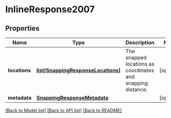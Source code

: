 # InlineResponse2007

## Properties
Name | Type | Description | Notes
------------ | ------------- | ------------- | -------------
**locations** | [**list[SnappingResponseLocations]**](SnappingResponseLocations.md) | The snapped locations as coordinates and snapping distance. | [optional] 
**metadata** | [**SnappingResponseMetadata**](SnappingResponseMetadata.md) |  | [optional] 

[[Back to Model list]](../README.md#documentation_for_models) [[Back to API list]](../README.md#documentation_for_api_endpoints) [[Back to README]](../README.md)

